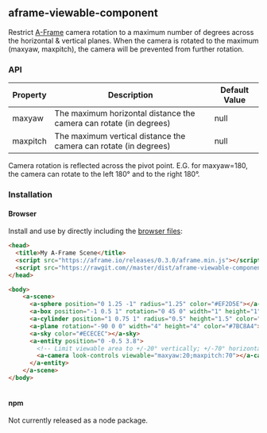 ## aframe-viewable-component

Restrict [A-Frame](https://aframe.io) camera rotation to a maximum number of degrees across the horizontal & vertical planes.  When the camera is rotated to the maximum (maxyaw, maxpitch), the camera will be prevented from further rotation.

### API

| Property | Description | Default Value |
| -------- | ----------- | ------------- |
|    maxyaw      |     The maximum horizontal distance the camera can rotate (in degrees)        |       null        |
|    maxpitch      |     The maximum vertical distance the camera can rotate (in degrees)        |       null        |

Camera rotation is reflected across the pivot point. E.G. for maxyaw=180, the camera can rotate to the left 180° and to the right 180°.

### Installation

#### Browser

Install and use by directly including the [browser files](dist):

```html
<head>
  <title>My A-Frame Scene</title>
  <script src="https://aframe.io/releases/0.3.0/aframe.min.js"></script>
  <script src="https://rawgit.com//master/dist/aframe-viewable-component.min.js"></script>
</head>

<body>
    <a-scene>
      <a-sphere position="0 1.25 -1" radius="1.25" color="#EF2D5E"></a-sphere>
      <a-box position="-1 0.5 1" rotation="0 45 0" width="1" height="1" depth="1"  color="#4CC3D9"></a-box>
      <a-cylinder position="1 0.75 1" radius="0.5" height="1.5" color="#FFC65D"></a-cylinder>
      <a-plane rotation="-90 0 0" width="4" height="4" color="#7BC8A4"></a-plane>
      <a-sky color="#ECECEC"></a-sky>
      <a-entity position="0 -0.5 3.8">
        <!-- Limit viewable area to +/-20° vertically; +/-70° horizontally -->
        <a-camera look-controls viewable="maxyaw:20;maxpitch:70"></a-camera>
      </a-entity>
    </a-scene>
</body>



```

#### npm

Not currently released as a node package.
